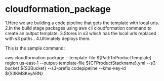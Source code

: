 # cloudformation_package

1.Here we are building a code pipeline that gets the template with local urls.
2.In the build stage packages using aws cli cloudformation command to create an output template.
3.Stores in s3 which has the local urls replaced with s3 paths .
4.Ultimately deploys them.

This is the sample command:

aws cloudformation package --template-file ${PathToProductTemplate} --region us-east-1 --output-template-file ${CFProductStackname}.yml --s3-bucket ${S3Bucket} --s3-prefix codepipeline --kms-key-id ${S3KMSKeyARN}

